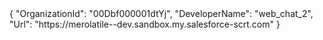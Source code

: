 <html>
	<head>
		<meta name="viewport" content="width=device-width, initial-scale=1, minimum-scale=1">
	</head>
  <body>
<!--    <script type='text/javascript'>
	function initEmbeddedMessaging() {
		try {
			embeddedservice_bootstrap.settings.language = 'en_US'; // For example, enter 'en' or 'en-US'

			embeddedservice_bootstrap.init(
				'00Dbf000001dtYj',
				'Web_Chat_2',
				'https://merolatile--dev.sandbox.my.site.com/ESWWebChat21744061905751',
				{
					scrt2URL: 'https://merolatile--dev.sandbox.my.salesforce-scrt.com'
				}
			);
		} catch (err) {
			console.error('Error loading Embedded Messaging: ', err);
		}
	};
</script>
<script type='text/javascript' src='https://merolatile--dev.sandbox.my.site.com/ESWWebChat21744061905751/assets/js/bootstrap.min.js' onload='initEmbeddedMessaging()'></script> -->
{
  "OrganizationId": "00Dbf000001dtYj",
  "DeveloperName": "web_chat_2",
  "Url": "https://merolatile--dev.sandbox.my.salesforce-scrt.com"
}


  </body>
</html>
